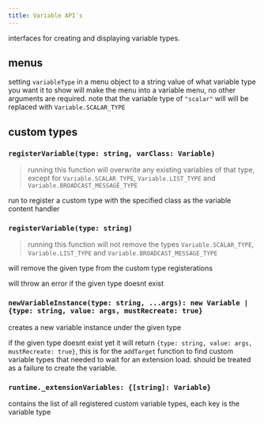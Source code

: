 ```yaml
---
title: Variable API's
---
```


interfaces for creating and displaying variable types.

## menus
setting `variableType` in a menu object to a string value of what variable type you want it to show will make the menu into a variable menu, no other arguments are required. note that the variable type of `"scalar"` will will be replaced with `Variable.SCALAR_TYPE`

## custom types
### `registerVariable(type: string, varClass: Variable)`
 > running this function will overwrite any existing variables of that type, except for `Variable.SCALAR_TYPE`, `Variable.LIST_TYPE` and `Variable.BROADCAST_MESSAGE_TYPE`

run to register a custom type with the specified class as the variable content handler

### `registerVariable(type: string)`
 > running this function will not remove the types `Variable.SCALAR_TYPE`, `Variable.LIST_TYPE` and `Variable.BROADCAST_MESSAGE_TYPE`

will remove the given type from the custom type registerations

will throw an error if the given type doesnt exist

### `newVariableInstance(type: string, ...args): new Variable | {type: string, value: args, mustRecreate: true}`
creates a new variable instance under the given type

if the given type doesnt exist yet it will return `{type: string, value: args, mustRecreate: true}`, this is for the `addTarget` function to find custom variable types that needed to wait for an extension load. should be treated as a failure to create the variable.

### `runtime._extensionVariables: {[string]: Variable}`
contains the list of all registered custom variable types, each key is the variable type